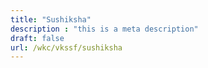 ```yaml
---
title: "Sushiksha"
description : "this is a meta description"
draft: false
url: /wkc/vkssf/sushiksha
---
```


